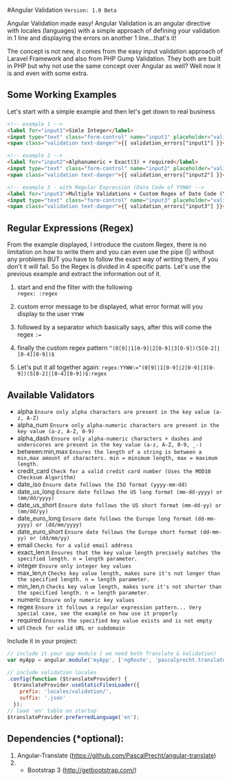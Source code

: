 #Angular Validation
`Version: 1.0 Beta` 

Angular Validation made easy! Angular Validation is an angular directive with locales (languages) with a simple approach of defining your validation in 1 line and displaying the errors on another 1 line...that's it! 

The concept is not new, it comes from the easy input validation approach of Laravel Framework and also from PHP Gump Validation. They both are built in PHP but why not use the same concept over Angular as well? Well now it is and even with some extra.

##  Some Working Examples

Let's start with a simple example and then let's get down to real business

```html
<!-- example 1 -->
<label for="input1">Simle Integer</label>
<input type="text" class="form-control" name="input1" placeholder="validate integer" ng-model="form1.input1" ngx-validation="integer|required" />
<span class="validation text-danger">{{ validation_errors["input1"] }}</span>

<!-- example 2 -->
<label for="input2">Alphanumeric + Exact(3) + required</label>
<input type="text" class="form-control" name="input2" placeholder="validate alphanumeric(3)" ng-model="form1.input2" ngx-validation="alpha|exact_len:3|required" />
<span class="validation text-danger">{{ validation_errors["input2"] }}</span>

<!-- example 3 - with Regular Expression (Date Code of YYWW) -->
<label for="input3">Multiple Validations + Custom Regex of Date Code (YYWW)</label>
<input type="text" class="form-control" name="input3" placeholder="validate decimal" ng-model="form1.input3" ngx-validation="exact_len:4|regex:YYWW:=^(0[9]|1[0-9]|2[0-9]|3[0-9])(5[0-2]|[0-4][0-9])$:regex|required|integer" />
<span class="validation text-danger">{{ validation_errors["input3"] }}</span>
```

Regular Expressions (Regex)
--------------------
From the example displayed, I introduce the custom Regex, there is no limitation on how to write them and you can even use the pipe (|) without any problems BUT you have to follow the exact way of writing them, if you don't it will fail. So the Regex is divided in 4 specific parts. Let's use the previous example and extract the information out of it.

1. start and end the filter with the following   
`regex: :regex`

2. custom error message to be displayed, what error format will you display to the user
`YYWW`

3. followed by a separator which basically says, after this will come the regex
`:=`

4. finally the custom regex pattern
`^(0[9]|1[0-9]|2[0-9]|3[0-9])(5[0-2]|[0-4][0-9])$`

5. Let's put it all together again:
`regex:YYWW:=^(0[9]|1[0-9]|2[0-9]|3[0-9])(5[0-2]|[0-4][0-9])$:regex`

Available Validators
--------------------
* alpha `Ensure only alpha characters are present in the key value (a-z, A-Z)`
* alpha_num `Ensure only alpha-numeric characters are present in the key value (a-z, A-Z, 0-9)`
* alpha_dash `Ensure only alpha-numeric characters + dashes and underscores are present in the key value (a-z, A-Z, 0-9, _-)`
* between:min,max `Ensures the length of a string is between a min,max amount of characters. min = minimum length, max = maximum length.`
* credit_card `Check for a valid credit card number (Uses the MOD10 Checksum Algorithm)`
* date_iso `Ensure date follows the ISO format (yyyy-mm-dd)`
* date_us_long `Ensure date follows the US long format (mm-dd-yyyy) or (mm/dd/yyyy)`
* date_us_short `Ensure date follows the US short format (mm-dd-yy) or (mm/dd/yy)`
* date_euro_long `Ensure date follows the Europe long format (dd-mm-yyyy) or (dd/mm/yyyy)`
* date_euro_short `Ensure date follows the Europe short format (dd-mm-yy) or (dd/mm/yy)`
* email `Checks for a valid email address`
* exact_len:n `Ensures that the key value length precisely matches the specified length. n = length parameter.`
* integer `Ensure only integer key values`
* max_len,n `Checks key value length, makes sure it's not longer than the specified length. n = length parameter.`
* min_len,n `Checks key value length, makes sure it's not shorter than the specified length. n = length parameter.`
* numeric `Ensure only numeric key values`
* regex `Ensure it follows a regular expression pattern... Very special case, see the example on how use it properly`
* required `Ensures the specified key value exists and is not empty`
* url `Check for valid URL or subdomain`

Include it in your project:
```javascript
// include it your app module ( we need both Translate & Validation)
var myApp = angular.module('myApp', ['ngRoute', 'pascalprecht.translate', 'ghiscoding.validation']);

// include validation locales
.config(function ($translateProvider) {
  $translateProvider.useStaticFilesLoader({
    prefix: 'locales/validation/',
    suffix: '.json'
  });
// load 'en' table on startup
$translateProvider.preferredLanguage('en');
```

Dependencies (*optional):
------------------

1. Angular-Translate (https://github.com/PascalPrecht/angular-translate)
2. * Bootstrap 3 (http://getbootstrap.com/)
